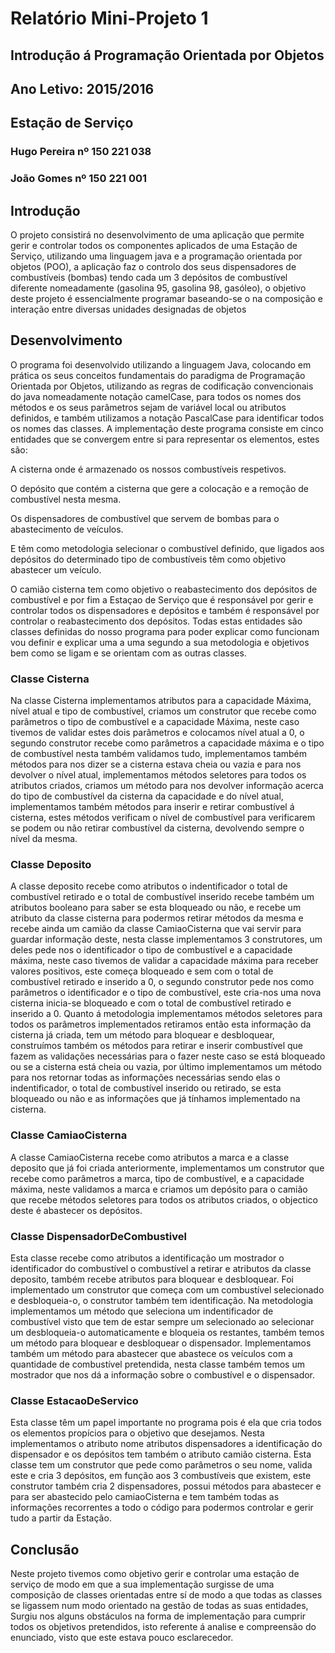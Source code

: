 # Relatório Mini-Projeto 1
## Introdução á Programação Orientada por Objetos
## Ano Letivo: 2015/2016
## Estação de Serviço

### Hugo Pereira nº 150 221 038
### João Gomes nº 150 221 001


## Introdução
O projeto consistirá no desenvolvimento de uma aplicação que permite gerir e controlar todos os componentes aplicados de uma Estação de Serviço, utilizando uma linguagem java e a programação orientada por objetos (POO), a aplicação faz o controlo dos seus dispensadores de combustíveis (bombas) tendo cada um 3 depósitos de combustível diferente nomeadamente (gasolina 95, gasolina 98, gasóleo), o objetivo deste projeto é essencialmente programar baseando-se o na composição e interação entre diversas unidades designadas de objetos


## Desenvolvimento
O programa foi desenvolvido utilizando a linguagem Java, colocando em prática os seus conceitos fundamentais do paradigma de Programação Orientada por Objetos, utilizando as regras de codificação convencionais do java nomeadamente notação camelCase, para todos os nomes dos métodos e os seus parâmetros sejam de variável local ou atributos definidos, e também utilizamos a notação PascalCase para identificar todos os nomes das classes. A implementação deste programa consiste em cinco entidades que se convergem entre si para representar os elementos, estes são:

A cisterna onde é armazenado os nossos combustíveis respetivos.

O depósito que contém a cisterna que gere a colocação e a remoção de combustível nesta mesma.

Os dispensadores de combustível que servem de bombas para o abastecimento de veículos. 

E têm como metodologia selecionar o combustível definido, que ligados aos depósitos do determinado tipo de combustíveis têm como objetivo abastecer um veículo.

O camião cisterna tem como objetivo o reabastecimento dos depósitos de combustível e por fim a Estaçao de Serviço que é responsável por gerir e controlar todos os dispensadores e depósitos e também é responsável por controlar o reabastecimento dos depósitos.
Todas estas entidades são classes definidas do nosso programa para poder explicar como funcionam vou definir e explicar uma a uma segundo a sua metodologia e objetivos bem como se ligam e se orientam com as outras classes.


### Classe Cisterna
Na classe Cisterna implementamos atributos para a capacidade Máxima, nível atual e tipo de combustível, criamos um construtor que recebe como parâmetros o tipo de combustível e a capacidade Máxima, neste caso tivemos de validar estes dois parâmetros e colocamos nível atual a 0, o segundo construtor recebe como parâmetros a capacidade máxima e o tipo de combustível nesta também validamos tudo, implementamos também métodos para nos dizer se a cisterna estava cheia ou vazia e para nos devolver o nível atual, implementamos métodos seletores para todos os atributos criados, criamos um método para nos devolver informação acerca do tipo de combustível da cisterna da capacidade e do nível atual, implementamos também métodos para inserir e retirar combustível á cisterna, estes métodos verificam o nível de combustível para verificarem se podem ou não retirar combustível da cisterna, devolvendo sempre o nível da mesma.


### Classe Deposito
A classe deposito recebe como atributos o indentificador o total de combustível retirado e o total de combustível inserido recebe também um atributos booleano para saber se esta bloqueado ou não, e recebe um atributo da classe cisterna para podermos retirar métodos da mesma e recebe ainda um camião da classe CamiaoCisterna que vai servir para guardar informação deste, nesta classe implementamos 3 construtores, um deles pede nos o identificador o tipo de combustível e a capacidade máxima, neste caso tivemos de validar a capacidade máxima para receber valores positivos, este começa bloqueado e sem com o total de combustível retirado e inserido a 0, o segundo construtor pede nos como parâmetros o identificador e o tipo de combustível, este cria-nos uma nova cisterna inicia-se bloqueado e com o total de combustível retirado e inserido a 0. Quanto á metodologia implementamos métodos seletores para todos os parâmetros implementados retiramos então esta informação da cisterna já criada, tem um método para bloquear e desbloquear, construímos também os métodos para retirar e inserir combustível que fazem as validações necessárias para o fazer neste caso se está bloqueado ou se a cisterna está cheia ou vazia, por último implementamos um método para nos retornar todas as informações necessárias sendo elas o indentificador, o total de combustível inserido ou retirado, se esta bloqueado ou não e as informações que já tínhamos implementado na cisterna.

### Classe CamiaoCisterna
A classe CamiaoCisterna recebe como atributos a marca e a classe deposito que já foi criada anteriormente, implementamos um construtor que recebe como parâmetros a marca, tipo de combustível, e a capacidade máxima, neste validamos a marca e criamos um depósito para o camião que recebe métodos seletores para todos os atributos criados, o objectico deste é abastecer os depósitos.


### Classe DispensadorDeCombustivel
Esta classe recebe como atributos a identificação um mostrador o identificador do combustível o combustível a retirar e atributos da classe deposito, também recebe atributos para bloquear e desbloquear. Foi implementado um construtor que começa com um combustível selecionado e desbloqueia-o, o construtor também tem identificação. Na metodologia implementamos um método que seleciona um indentificador de combustível visto que tem de estar sempre um selecionado ao selecionar um desbloqueia-o automaticamente e bloqueia os restantes, também temos um método para bloquear e desbloquear o dispensador. Implementamos também um método para abastecer que abastece os veículos com a quantidade de combustível pretendida, nesta classe também temos um mostrador que nos dá a informação sobre o combustível e o dispensador.
### Classe EstacaoDeServico
Esta classe têm um papel importante no programa pois é ela que cria todos os elementos propícios para o objetivo que desejamos. Nesta implementamos o atributo nome atributos dispensadores a identificação do dispensador e os depósitos tem também o atributo camião cisterna. Esta classe tem um construtor que pede como parâmetros o seu nome, valida este e cria 3 depósitos, em função aos 3 combustíveis que existem, este construtor também cria 2 dispensadores, possui métodos para abastecer e para ser abastecido pelo camiaoCisterna e tem também todas as informações recorrentes a todo o código para podermos controlar e gerir tudo a partir da Estação.

## Conclusão
Neste projeto tivemos como objetivo gerir e controlar uma estação de serviço de modo em que a sua implementação surgisse de uma composição de classes orientadas entre sí de modo a que todas as classes se ligassem num modo orientado na gestão de todas as suas entidades, Surgiu nos alguns obstáculos na forma de implementação para cumprir todos os objetivos pretendidos, isto referente á analise e compreensão do enunciado, visto que este estava pouco esclarecedor.
